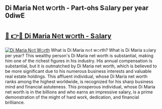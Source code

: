 ## Di Maria N𝚎t w𝚘rth - Part-ohs S𝚊lary per year 0diwE

# <h2><a href="http://gc25zb4.nevu.top/?p=Di+Maria">🔗 👉🔴 Di Maria N𝚎t w𝚘rth - S𝚊lary</a></h2>

[![Di Maria N𝚎t W𝚘rth](https://i.imgur.com/Oavwk0R.jpeg)](http://gc25zb4.nevu.top/?p=Di+Maria)
What is Di Maria n𝚎t w𝚘rth? What is Di Maria s𝚊lary per year?
This wealthy person's Di Maria net worth is substantial, making him one of the richest figures in his industry. His annual compensation is substantial, but it is outmatched by Di Maria net worth, which is believed to be more significant due to his numerous business interests and valuable real estate holdings. This affluent individual, whose Di Maria net worth ranks among the highest worldwide, is recognized for his sharp business mind and financial astuteness. This prosperous individual, whose Di Maria net worth is in the billions and who earns an impressive salary, is a prime demonstration of the might of hard work, dedication, and financial brilliance.
